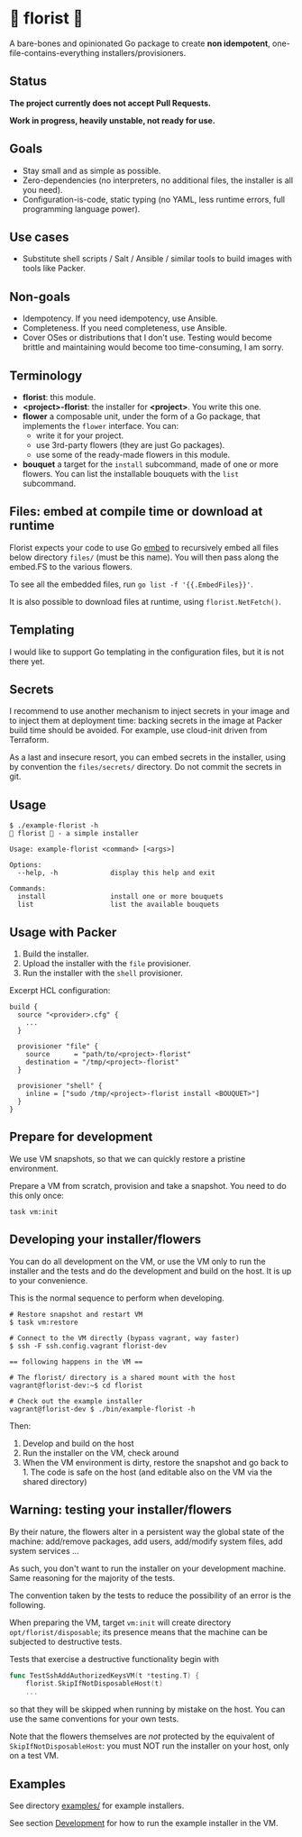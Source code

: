 # 🌼 florist 🌺

A bare-bones and opinionated Go package to create **non idempotent**, one-file-contains-everything installers/provisioners.

## Status

**The project currently does not accept Pull Requests.**

**Work in progress, heavily unstable, not ready for use.**

## Goals

- Stay small and as simple as possible.
- Zero-dependencies (no interpreters, no additional files, the installer is all you need).
- Configuration-is-code, static typing (no YAML, less runtime errors, full programming language power).

## Use cases

- Substitute shell scripts / Salt / Ansible / similar tools to build images with tools like Packer.

## Non-goals

- Idempotency. If you need idempotency, use Ansible.
- Completeness. If you need completeness, use Ansible.
- Cover OSes or distributions that I don't use. Testing would become brittle and maintaining would become too time-consuming, I am sorry.

## Terminology

- **florist**: this module.
- **\<project\>-florist**: the installer for **\<project\>**. You write this one.
- **flower** a composable unit, under the form of a Go package, that implements the `flower` interface. You can:
    - write it for your project.
    - use 3rd-party flowers (they are just Go packages).
    - use some of the ready-made flowers in this module.
- **bouquet** a target for the `install` subcommand, made of one or more flowers. You can list the installable bouquets with the `list` subcommand.

## Files: embed at compile time or download at runtime

Florist expects your code to use Go [embed](https://pkg.go.dev/embed) to recursively embed all files below directory `files/` (must be this name). You will then pass along the embed.FS to the various flowers.

To see all the embedded files, run `go list -f '{{.EmbedFiles}}'`.

It is also possible to download files at runtime, using `florist.NetFetch()`.

## Templating

I would like to support Go templating in the configuration files, but it is not there yet.

## Secrets

I recommend to use another mechanism to inject secrets in your image and to inject them at deployment time: backing secrets in the image at Packer build time should be avoided. For example, use cloud-init driven from Terraform.

As a last and insecure resort, you can embed secrets in the installer, using by convention the `files/secrets/` directory. Do not commit the secrets in git.

## Usage

```
$ ./example-florist -h
🌼 florist 🌺 - a simple installer

Usage: example-florist <command> [<args>]

Options:
  --help, -h             display this help and exit

Commands:
  install                install one or more bouquets
  list                   list the available bouquets
```

## Usage with Packer

1. Build the installer.
2. Upload the installer with the `file` provisioner.
3. Run the installer with the `shell` provisioner.

Excerpt HCL configuration:

```HCL
build {
  source "<provider>.cfg" {
    ...
  }

  provisioner "file" {
    source      = "path/to/<project>-florist"
    destination = "/tmp/<project>-florist"
  }

  provisioner "shell" {
    inline = ["sudo /tmp/<project>-florist install <BOUQUET>"]
  }
}
```

## Prepare for development

We use VM snapshots, so that we can quickly restore a pristine environment.

Prepare a VM from scratch, provision and take a snapshot. You need to do this only once:

```
task vm:init
```

## Developing your installer/flowers

You can do all development on the VM, or use the VM only to run the installer and the tests and do the development and build on the host.
It is up to your convenience.

This is the normal sequence to perform when developing.

    # Restore snapshot and restart VM
    $ task vm:restore

    # Connect to the VM directly (bypass vagrant, way faster)
    $ ssh -F ssh.config.vagrant florist-dev

    == following happens in the VM ==

    # The florist/ directory is a shared mount with the host
    vagrant@florist-dev:~$ cd florist

    # Check out the example installer
    vagrant@florist-dev $ ./bin/example-florist -h

Then:

1. Develop and build on the host
2. Run the installer on the VM, check around
3. When the VM environment is dirty, restore the snapshot and go back to 1.
   The code is safe on the host (and editable also on the VM via the shared directory)

## Warning: testing your installer/flowers

By their nature, the flowers alter in a persistent way the global state of the machine: add/remove packages, add users, add/modify system files, add system services ...

As such, you don't want to run the installer on your development machine. Same reasoning for the majority of the tests.

The convention taken by the tests to reduce the possibility of an error is the following.

When preparing the VM, target `vm:init` will create directory `opt/florist/disposable`; its presence means that the machine can be subjected to destructive tests.

Tests that exercise a destructive functionality begin with

```go
func TestSshAddAuthorizedKeysVM(t *testing.T) {
    florist.SkipIfNotDisposableHost(t)
    ...
```

so that they will be skipped when running by mistake on the host. You can use the same conventions for your own tests.

Note that the flowers themselves are _not_ protected by the equivalent of `SkipIfNotDisposableHost`: you must NOT run the installer on your host, only on a test VM.

## Examples

See directory [examples/](examples) for example installers.

See section [Development](#development) for how to run the example installer in the VM.
